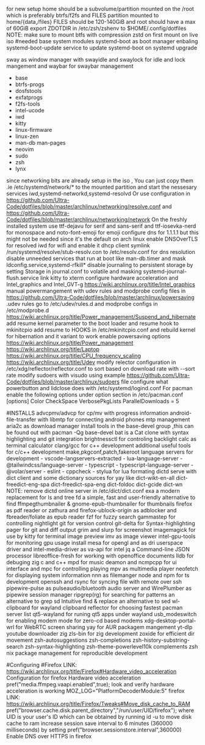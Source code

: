 for new setup home should be a subvolume/partition mounted on the /root which is preferably btrfs/f2fs
and FILES partition mounted to home/{data,/files} FILES should be 120-140GiB and root should have a max of 60GiB
export ZDOTDIR in /etc/zsh/zshenv to $HOME/.config/dotfiles
NOTE: make sure to mount btfs with compression zstd on first mount on live iso
#needed base system modules
systemd-boot as boot manager
enbaling systemd-boot-update service to update systemd-boot on systemd upgrade

sway as window manager with swayidle and swaylock for idle and lock mangement and waybar for swaybar management
- base
- btrfs-progs
- dosfstools
- exfatprogs
- f2fs-tools
- intel-ucode
- iwd
- kitty
- linux-firmware
- linux-zen
- man-db man-pages
- neovim
- sudo
- zsh
- lynx

since networking bits are already setup in the iso , You can just copy them .ie /etc/systemd/network/* to the mounted partition and start the nessesary services iwd,systemd-networkd,systemd-resolvd
Or use configuration in https://github.com/Ultra-Code/dotfiles/blob/master/archlinux/networking/resolve.conf and https://github.com/Ultra-Code/dotfiles/blob/master/archlinux/networking/network
On the freshly installed system use ttf-dejavu for serif and sans-serif and ttf-iosevka-nerd for monospace and noto-font-emoji for emoji
configure dns for 1.1.1.1 but this might not be needed since it's the default on arch linux
enable DNSOverTLS for resolved
iwd for wifi and enable it dhcp client
symlink /run/systemd/resolve/stub-resolv.con to /etc/resolv.conf for dns resolution
disable unneeded services that run at boot like man-db.timer and mask ldconfig.service,systemd-rfkill*
disable journaling to persistent storage by setting Storage in journal.conf to volatile and masking systemd-journal-flush.service
link kitty to xterm
configure hardware acceleration and Intel_graphics and Intel_GVT-g https://wiki.archlinux.org/title/Intel_graphics
manual powermangement with udev rules and modprobe config files in https://github.com/Ultra-Code/dotfiles/blob/master/archlinux/powersaving .udev rules go to /etc/udev/rules.d and modprobe configs in /etc/modprobe.d https://wiki.archlinux.org/title/Power_management/Suspend_and_hibernate
add resume kernel parameter to the boot loader and resume hook to mkinitcpio
add resume to HOOKS in /etc/mkinitcpio.conf and rebuild kernel for hibernation and it variant to work
enable powersaving options https://wiki.archlinux.org/title/Power_management https://wiki.archlinux.org/title/Laptop https://wiki.archlinux.org/title/CPU_frequency_scaling https://wiki.archlinux.org/title/Udev
modify relector configuration in /etc/xdg/reflector/reflector.conf to sort based on download rate with --sort rate
modify sudoers with visudo using example https://github.com/Ultra-Code/dotfiles/blob/master/archlinux/sudoers file
configure what powerbutton and lidclose does with /etc/systemd/logind.conf
For pacman enable the following options under option section in /etc/pacman.conf
[options]
Color
CheckSpace
VerbosePkgLists
ParallelDownloads = 5

#INSTALLS
advcpmv/advcp for cp/mv with progress information
android-file-transfer with libmtp for connecting android phones mtp management
aria2c as download manager
install tools in the base-devel group ,this can be found out with pacman -Qg base-devel
bat is a Cat clone with syntax highlighting and git integration
brightnessctl for controling backlight
calc as terminal calculator
clang/gcc for c++ development
additional useful tools for c/c++ development make,pkgconf,patch,fakeroot
language servers for development
    - vscode-langservers-extracted
    - lua-language-server
    - @tailwindcss/language-server
    - typescript
    - typescript-language-server
    - @volar/server
    - eslint
    - cppcheck
    - stylua for lua formating
dictd serve with dict client and some dictionary sources for yay like dict-wikt-en-all dict-freedict-eng-spa dict-freedict-spa-eng dict-foldoc dict-gcide dict-wn NOTE: remove dictd online server in /etc/dict/dict.conf
exa a modern replacement for ls and tree
fd a simple, fast and user-friendly alternative to find
ffmpegthumbnailer & gnome-epub-thumbnailer for thumbnails
firefox as pdf reader or zathura and firefox-ublock-origin as adblocker and fbreader/foliate as epub reader
fzf for fuzzy search
gammastep for controlling nightlight
git for version control
git-delta for Syntax-highlighting pager for git and diff output
grim and slurp for screenshot
imagemagick for use by kitty for terminal image preview
imv as image viewer
intel-gpu-tools for monitoring gpu usage
install mesa for opengl and as dri userspace driver and intel-media-driver as va-api for intel
jq a Command-line JSON processor
libreoffice-fresh for working with openoffice documents
lldb for debuging zig c and c++
mpd for music deamon and ncmpcpp for ui interface and mpc for controlling playing
mpv as multimedia player
neofetch for displaying system information
nnn as filemanger
node and npm for ts development
openssh and rsync for syncing file with remote over ssh
pipewire-pulse as pulseaudio/bluetooth audio server and WirePlumber as pipewire session manager
ripgrep(rg) for searching for patterns an alternative to grep
sd Intuitive find & replace an alternative to sed
wl-clipboard for wayland clipboard
reflector for choosing fastest pacman server list
qt5-wayland for runing qt5 apps under wayland
usb_modeswitch for enabling modem mode for zero-cd based modems
xdg-desktop-portal-wrl for WebRTC screen sharing
yay for AUR packagem mangement
yt-dlp youtube downloader
zig zls-bin for zig development
zoxide for efficient dir movement
zsh-autosuggestions zsh-completions zsh-history-substring-search zsh-syntax-highlighting zsh-theme-powerlevel10k complements zsh
nix package management for reproducible development

#Configuring
#Firefox
LINK: https://wiki.archlinux.org/title/Firefox#Hardware_video_acceleration
Configuration for firefox Hardware video acceleration
pref("media.ffmpeg.vaapi.enabled",true);
look and verify hardware acceleration is working MOZ_LOG="PlatformDecoderModule:5" firefox
LINK: https://wiki.archlinux.org/title/Firefox/Tweaks#Move_disk_cache_to_RAM
pref("browser.cache.disk.parent_directory","/run/user/UID/firefox"); where UID is your user's ID which can be obtained by running id -u to move disk cache to ram
increase session save interval to 6 minutes (360000 milliseconds) by setting pref("browser.sessionstore.interval",360000)
Enable DNS over HTTPS in firefox
